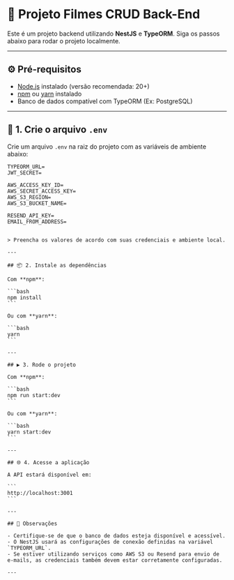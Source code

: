 # 🧱 Projeto Filmes CRUD Back-End

Este é um projeto backend utilizando **NestJS** e **TypeORM**. Siga os passos abaixo para rodar o projeto localmente.

---

## ⚙️ Pré-requisitos

- [Node.js](https://nodejs.org/) instalado (versão recomendada: 20+)
- [npm](https://www.npmjs.com/) ou [yarn](https://yarnpkg.com/) instalado
- Banco de dados compatível com TypeORM (Ex: PostgreSQL)

---

## 📁 1. Crie o arquivo `.env`

Crie um arquivo `.env` na raiz do projeto com as variáveis de ambiente abaixo:

```env
TYPEORM_URL=
JWT_SECRET=

AWS_ACCESS_KEY_ID=
AWS_SECRET_ACCESS_KEY=
AWS_S3_REGION=
AWS_S3_BUCKET_NAME=

RESEND_API_KEY=
EMAIL_FROM_ADDRESS=
```

````

> Preencha os valores de acordo com suas credenciais e ambiente local.

---

## 📦 2. Instale as dependências

Com **npm**:

```bash
npm install
```

Ou com **yarn**:

```bash
yarn
```

---

## ▶️ 3. Rode o projeto

Com **npm**:

```bash
npm run start:dev
```

Ou com **yarn**:

```bash
yarn start:dev
```

---

## 🌐 4. Acesse a aplicação

A API estará disponível em:

```
http://localhost:3001
```

---

## 📝 Observações

- Certifique-se de que o banco de dados esteja disponível e acessível.
- O NestJS usará as configurações de conexão definidas na variável `TYPEORM_URL`.
- Se estiver utilizando serviços como AWS S3 ou Resend para envio de e-mails, as credenciais também devem estar corretamente configuradas.

---
````
